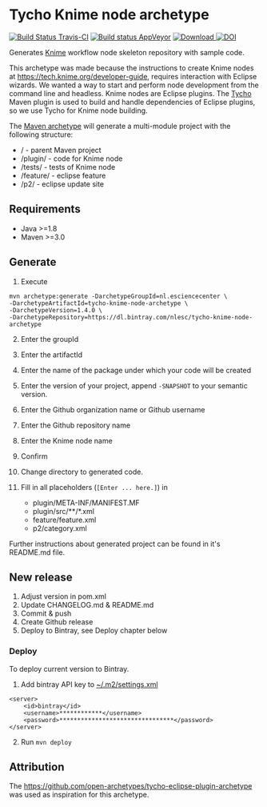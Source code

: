 # Tycho Knime node archetype

[![Build Status Travis-CI](https://travis-ci.org/3D-e-Chem/tycho-knime-node-archetype.svg?branch=master)](https://travis-ci.org/3D-e-Chem/tycho-knime-node-archetype)
[![Build status AppVeyor](https://ci.appveyor.com/api/projects/status/70whq4bsdl0oq94m?svg=true)](https://ci.appveyor.com/project/3D-e-Chem/tycho-knime-node-archetype)
[![Download](https://api.bintray.com/packages/nlesc/tycho-knime-node-archetype/tycho-knime-node-archetype/images/download.svg) ](https://bintray.com/nlesc/tycho-knime-node-archetype/tycho-knime-node-archetype/_latestVersion)
[![DOI](https://zenodo.org/badge/59283343.svg)](https://zenodo.org/badge/latestdoi/59283343)

Generates [Knime](http://www.knime.org) workflow node skeleton repository with sample code.

This archetype was made because the instructions to create Knime nodes at https://tech.knime.org/developer-guide, requires interaction with Eclipse wizards. We wanted a way to start and perform node development from the command line and headless.
Knime nodes are Eclipse plugins. The [Tycho](https://eclipse.org/tycho/) Maven plugin is used to build and handle dependencies of Eclipse plugins, so we use Tycho for Knime node building.

The [Maven archetype](https://maven.apache.org/guides/introduction/introduction-to-archetypes.html) will generate a multi-module project with the following structure:

* / - parent Maven project
* /plugin/ - code for Knime node
* /tests/ - tests of Knime node
* /feature/ - eclipse feature
* /p2/ - eclipse update site

## Requirements

* Java >=1.8
* Maven >=3.0

## Generate

1. Execute
```
mvn archetype:generate -DarchetypeGroupId=nl.esciencecenter \
-DarchetypeArtifactId=tycho-knime-node-archetype \
-DarchetypeVersion=1.4.0 \
-DarchetypeRepository=https://dl.bintray.com/nlesc/tycho-knime-node-archetype
```
2. Enter the groupId
3. Enter the artifactId
4. Enter the name of the package under which your code will be created
5. Enter the version of your project, append `-SNAPSHOT` to your semantic version.
6. Enter the Github organization name or Github username
7. Enter the Github repository name
8. Enter the Knime node name
9. Confirm
10. Change directory to generated code.
11. Fill in all placeholders (`[Enter ... here.]`) in

    * plugin/META-INF/MANIFEST.MF
    * plugin/src/**/*.xml
    * feature/feature.xml
    * p2/category.xml


Further instructions about generated project can be found in it's README.md file.

## New release

1. Adjust version in pom.xml
2. Update CHANGELOG.md & README.md
3. Commit & push
4. Create Github release
5. Deploy to Bintray, see Deploy chapter below

### Deploy

To deploy current version to Bintray.

1. Add bintray API key to [~/.m2/settings.xml](https://maven.apache.org/settings.html)

```
<server>
    <id>bintray</id>
    <username>************</username>
    <password>********************************</password>
</server>
```

2. Run `mvn deploy`

## Attribution

The https://github.com/open-archetypes/tycho-eclipse-plugin-archetype was used as inspiration for this archetype.
